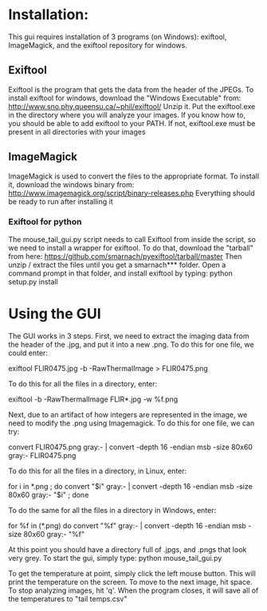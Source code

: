 # Installation:
This gui requires installation of 3 programs (on Windows): exiftool, ImageMagick, and the exiftool repository for windows.

## Exiftool
Exiftool is the program that gets the data from the header of the JPEGs. To install exiftool for windows, download the "Windows Executable" from:
http://www.sno.phy.queensu.ca/~phil/exiftool/
Unzip it. Put the exiftool.exe in the directory where you will analyze your images. If you know how to, you should be able to add exiftool to your PATH. If not, exiftool.exe must be present in all directories with your images

## ImageMagick
ImageMagick is used to convert the files to the appropriate format. To install it, download the windows binary from:
http://www.imagemagick.org/script/binary-releases.php
Everything should be ready to run after installing it

### Exiftool for python
The mouse_tail_gui.py script needs to call Exiftool from inside the script, so we need to install a wrapper for exiftool. To do that, download the "tarball" from here:
https://github.com/smarnach/pyexiftool/tarball/master
Then unzip / extract the files until you get a smarnach*** folder. Open a command prompt in that folder, and install exiftool by typing:
python setup.py install

# Using the GUI
The GUI works in 3 steps. First, we need to extract the imaging data from the header of the .jpg, and put it into a new .png. To do this for one file, we could enter:

exiftool FLIR0475.jpg -b -RawThermalImage > FLIR0475.png

To do this for all the files in a directory, enter:

exiftool -b -RawThermalImage FLIR*.jpg -w %f.png

Next, due to an artifact of how integers are represented in the image, we need to modify the .png using Imagemagick. To do this for one file, we can try:

convert FLIR0475.png gray:- | convert -depth 16 -endian msb -size 80x60 gray:- FLIR0475.png

To do this for all the files in a directory, in Linux, enter:

for i in *.png ; do convert "$i" gray:- | convert -depth 16 -endian msb -size 80x60 gray:- "$i" ; done

To do the same for all the files in a directory in Windows, enter:

for %f in (*.png) do convert "%f" gray:- | convert -depth 16 -endian msb -size 80x60 gray:- "%f"

At this point you should have a directory full of .jpgs, and .pngs that look very grey. To start the gui, simply type:
python mouse_tail_gui.py

To get the temperature at point, simply click the left mouse button. This will print the temperature on the screen. To move to the next image, hit space. To stop analyzing images, hit 'q'. When the program closes, it will save all of the temperatures to "tail temps.csv"